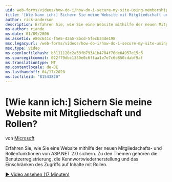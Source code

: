 ```yaml
---
uid: web-forms/videos/how-do-i/how-do-i-secure-my-site-using-membership-and-roles
title: '[Wie kann ich:] Sichern Sie meine Website mit Mitgliedschaft und Rollen? | Microsoft-Dokumentation'
author: rick-anderson
description: Erfahren Sie, wie Sie eine Website mithilfe der neuen Mitgliedschafts- und Rollenfunktionen von ASP.NET 2.0 sichern. Zu den Themen gehören Benutzerregistrierung, Kennwortwiederherstellung und Einschränkungen...
ms.author: riande
ms.date: 01/09/2006
ms.assetid: e80c641c-f5e5-42a5-8bcd-5fecb34de198
msc.legacyurl: /web-forms/videos/how-do-i/how-do-i-secure-my-site-using-membership-and-roles
msc.type: video
ms.openlocfilehash: b3111120c2a33fb79341b4784f70de04957e15c6
ms.sourcegitcommit: 022f79dbc1350e0c6ffaa1e7e7c6e850cdabf9af
ms.translationtype: MT
ms.contentlocale: de-DE
ms.lasthandoff: 04/17/2020
ms.locfileid: "81543820"
---
```

# <a name="how-do-i-secure-my-site-using-membership-and-roles"></a>[Wie kann ich:] Sichern Sie meine Website mit Mitgliedschaft und Rollen?

von [Microsoft](https://github.com/microsoft)

Erfahren Sie, wie Sie eine Website mithilfe der neuen Mitgliedschafts- und Rollenfunktionen von ASP.NET 2.0 sichern. Zu den Themen gehören die Benutzerregistrierung, die Kennwortwiederherstellung und das Einschränken des Zugriffs auf Inhalte mit Rollen.

[&#9654; Video ansehen (17 Minuten)](https://channel9.msdn.com/Blogs/ASP-NET-Site-Videos/how-do-i-secure-my-site-using-membership-and-roles)
